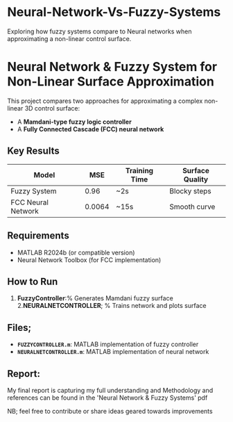 # Neural-Network-Vs-Fuzzy-Systems
Exploring how fuzzy systems compare to Neural networks when approximating a non-linear control surface.
# Neural Network & Fuzzy System for Non-Linear Surface Approximation

This project compares two approaches for approximating a complex non-linear 3D control surface:
- A **Mamdani-type fuzzy logic controller**
- A **Fully Connected Cascade (FCC) neural network**

## Key Results
| Model                | MSE     | Training Time | Surface Quality |
|----------------------|---------|---------------|-----------------|
| Fuzzy System         | 0.96    | ~2s           | Blocky steps    |
| FCC Neural Network   | 0.0064  | ~15s          | Smooth curve    |


## Requirements
- MATLAB R2024b (or compatible version)
- Neural Network Toolbox (for FCC implementation)

## How to Run
1. **FuzzyController**:% Generates Mamdani fuzzy surface
2.**NEURALNETCONTROLLER**;  % Trains network and plots surface

## Files;
- **`FUZZYCONTROLLER.m`**: MATLAB implementation of fuzzy controller
- **`NEURALNETCONTROLLER.m`**: MATLAB implementation of neural network

## Report: 
My final report is capturing my full understanding and Methodology and references can be found in the 'Neural Network & Fuzzy Systems' pdf


NB; feel free to contribute  or share ideas geared towards improvements 


